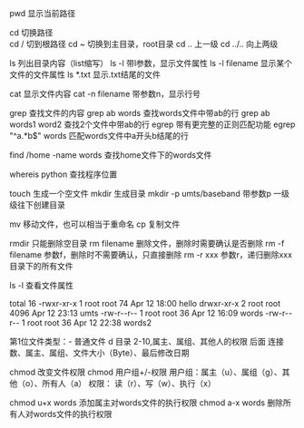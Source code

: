 pwd   显示当前路径

cd         切换路径  
cd /       切到根路径
cd ~       切换到主目录，root目录
cd ..      上一级
cd ../..   向上两级

ls         列出目录内容（list缩写）
ls -l      带l参数，显示文件属性
ls -l filename  显示某个文件的文件属性
ls *.txt    显示.txt结尾的文件


cat      显示文件内容
cat -n  filename    带参数n，显示行号

grep    查找文件的内容
grep  ab  words   查找words文件中带ab的行
grep  ab  words1 word2   查找2个文件中带ab的行
egrep   带有更完整的正则匹配功能
egrep "^a.*b$" words  匹配words文件中a开头b结尾的行

find /home -name words   查找home文件下的words文件

whereis python    查找程序位置

touch  生成一个空文件
mkdir  生成目录
mkdir -p umts/baseband  带参数p 一级级往下创建目录

mv  移动文件，也可以相当于重命名
cp  复制文件

rmdir  只能删除空目录
rm  filename    删除文件，删除时需要确认是否删除
rm -f filename  参数f，删除时不需要确认，只直接删除
rm -r  xxx      参数r，递归删除xxx目录下的所有文件

ls -l    查看文件属性

total 16
-rwxr-xr-x 1 root root   74 Apr 12 18:00 hello
drwxr-xr-x 2 root root 4096 Apr 12 23:13 umts
-rw-r--r-- 1 root root   36 Apr 12 16:09 words
-rw-r--r-- 1 root root   36 Apr 12 22:38 words2

第1位文件类型：- 普通文件  d 目录 
2-10,属主、属组、其他人的权限
后面 连接数、属主、属组、文件大小（Byte）、最后修改日期

chmod  改变文件权限
chmod 用户组+/-权限
用户组：属主（u）、属组（g）、其他（o）、所有人（a）
权限： 读（r）、写（w）、执行（x）

chmod u+x words  添加属主对words文件的执行权限
chmod a-x words   删除所有人对words文件的执行权限

